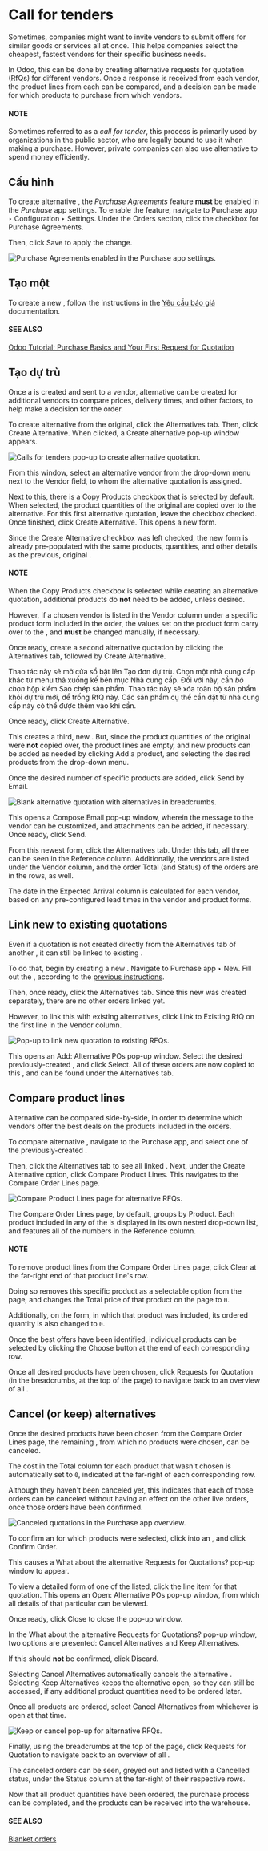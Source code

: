 # Call for tenders

Sometimes, companies might want to invite vendors to submit offers for similar goods or services all
at once. This helps companies select the cheapest, fastest vendors for their specific business
needs.

In Odoo, this can be done by creating alternative requests for quotation (RfQs) for different
vendors. Once a response is received from each vendor, the product lines from each  can be
compared, and a decision can be made for which products to purchase from which vendors.

#### NOTE
Sometimes referred to as a *call for tender*, this process is primarily used by organizations in
the public sector, who are legally bound to use it when making a purchase. However, private
companies can also use alternative  to spend money efficiently.

## Cấu hình

To create alternative , the *Purchase Agreements* feature **must** be enabled in the
*Purchase* app settings. To enable the feature, navigate to Purchase app ‣
Configuration ‣ Settings. Under the Orders section, click the checkbox for
Purchase Agreements.

Then, click Save to apply the change.

![Purchase Agreements enabled in the Purchase app settings.](../../../../_images/calls-for-tenders-enabled-setting.png)

<a id="purchase-manage-deals-create-rfq"></a>

## Tạo một

To create a new , follow the instructions in the [Yêu cầu báo giá](rfq.md) documentation.

#### SEE ALSO
[Odoo Tutorial: Purchase Basics and Your First Request for Quotation](https://www.youtube.com/watch?v=o_uI718P1Dc)

<a id="purchase-manage-deals-create-alternatives"></a>

## Tạo  dự trù

Once a  is created and sent to a vendor, alternative  can be created for additional
vendors to compare prices, delivery times, and other factors, to help make a decision for the order.

To create alternative  from the original, click the Alternatives tab. Then, click
Create Alternative. When clicked, a Create alternative pop-up window
appears.

![Calls for tenders pop-up to create alternative quotation.](../../../../_images/calls-for-tenders-create-alternative.png)

From this window, select an alternative vendor from the drop-down menu next to the
Vendor field, to whom the alternative quotation is assigned.

Next to this, there is a Copy Products checkbox that is selected by default. When
selected, the product quantities of the original  are copied over to the alternative. For this
first alternative quotation, leave the checkbox checked. Once finished, click Create
Alternative. This opens a new  form.

Since the Create Alternative checkbox was left checked, the new form is already
pre-populated with the same products, quantities, and other details as the previous, original .

#### NOTE
When the Copy Products checkbox is selected while creating an alternative quotation,
additional products do **not** need to be added, unless desired.

However, if a chosen vendor is listed in the Vendor column under a specific product
form included in the order, the values set on the product form carry over to the , and
**must** be changed manually, if necessary.

Once ready, create a second alternative quotation by clicking the Alternatives tab,
followed by Create Alternative.

Thao tác này sẽ mở cửa sổ bật lên Tạo đơn dự trù. Chọn một nhà cung cấp khác từ menu thả xuống kế bên mục Nhà cung cấp. Đối với  này, cần *bỏ chọn* hộp kiểm Sao chép sản phẩm. Thao tác này sẽ xóa toàn bộ sản phẩm khỏi  dự trù mới, để trống RfQ này. Các sản phẩm cụ thể cần đặt từ nhà cung cấp này có thể được thêm vào khi cần.

Once ready, click Create Alternative.

This creates a third, new . But, since the product quantities of the original  were
**not** copied over, the product lines are empty, and new products can be added as needed by
clicking Add a product, and selecting the desired products from the drop-down menu.

Once the desired number of specific products are added, click Send by Email.

![Blank alternative quotation with alternatives in breadcrumbs.](../../../../_images/calls-for-tenders-blank-quotation.png)

This opens a Compose Email pop-up window, wherein the message to the vendor can be
customized, and attachments can be added, if necessary. Once ready, click Send.

From this newest form, click the Alternatives tab. Under this tab, all three  can
be seen in the Reference column. Additionally, the vendors are listed under the
Vendor column, and the order Total (and Status) of the orders
are in the rows, as well.

The date in the Expected Arrival column is calculated for each vendor, based on any
pre-configured lead times in the vendor and product forms.

<a id="purchase-manage-deals-link-rfq"></a>

## Link new  to existing quotations

Even if a quotation is not created directly from the Alternatives tab of another ,
it can still be linked to existing .

To do that, begin by creating a new . Navigate to Purchase app ‣ New. Fill
out the , according to the [previous instructions](#purchase-manage-deals-create-rfq).

Then, once ready, click the Alternatives tab. Since this new  was created
separately, there are no other orders linked yet.

However, to link this  with existing alternatives, click Link to Existing RfQ on
the first line in the Vendor column.

![Pop-up to link new quotation to existing RFQs.](../../../../_images/calls-for-tenders-link-rfq-popup.png)

This opens an Add: Alternative POs pop-up window. Select the desired previously-created
, and click Select. All of these orders are now copied to this , and can be
found under the Alternatives tab.

<a id="purchase-manage-deals-compare-product-lines"></a>

## Compare product lines

Alternative  can be compared side-by-side, in order to determine which vendors offer the best
deals on the products included in the orders.

To compare alternative , navigate to the Purchase app, and select one of the
previously-created .

Then, click the Alternatives tab to see all linked . Next, under the
Create Alternative option, click Compare Product Lines. This navigates to
the Compare Order Lines page.

![Compare Product Lines page for alternative RFQs.](../../../../_images/calls-for-tenders-compare-products.png)

The Compare Order Lines page, by default, groups by Product. Each product
included in any of the  is displayed in its own nested drop-down list, and features all of the
 numbers in the Reference column.

#### NOTE
To remove product lines from the Compare Order Lines page, click Clear at
the far-right end of that product line's row.

Doing so removes this specific product as a selectable option from the page, and changes the
Total price of that product on the page to `0`.

Additionally, on the  form, in which that product was included, its ordered quantity is also
changed to `0`.

Once the best offers have been identified, individual products can be selected by clicking the
Choose button at the end of each corresponding row.

Once all desired products have been chosen, click Requests for Quotation (in the
breadcrumbs, at the top of the page) to navigate back to an overview of all .

<a id="purchase-manage-deals-cancel-keep-alternatives"></a>

## Cancel (or keep) alternatives

Once the desired products have been chosen from the Compare Order Lines page, the
remaining , from which no products were chosen, can be canceled.

The cost in the Total column for each product that wasn't chosen is automatically set to
`0`, indicated at the far-right of each corresponding row.

Although they haven't been canceled yet, this indicates that each of those orders can be canceled
without having an effect on the other live orders, once those orders have been confirmed.

![Canceled quotations in the Purchase app overview.](../../../../_images/calls-for-tenders-zero-total.png)

To confirm an  for which products were selected, click into an , and click
Confirm Order.

This causes a What about the alternative Requests for Quotations? pop-up window
to appear.

To view a detailed form of one of the  listed, click the line item for that quotation. This
opens an Open: Alternative POs pop-up window, from which all details of that particular
 can be viewed.

Once ready, click Close to close the pop-up window.

In the What about the alternative Requests for Quotations? pop-up window, two options
are presented: Cancel Alternatives and Keep Alternatives.

If this  should **not** be confirmed, click Discard.

Selecting Cancel Alternatives automatically cancels the alternative . Selecting
Keep Alternatives keeps the alternative  open, so they can still be accessed, if
any additional product quantities need to be ordered later.

Once all products are ordered, select Cancel Alternatives from whichever 
is open at that time.

![Keep or cancel pop-up for alternative RFQs.](../../../../_images/calls-for-tenders-keep-or-cancel.png)

Finally, using the breadcrumbs at the top of the page, click Requests for Quotation to
navigate back to an overview of all .

The canceled orders can be seen, greyed out and listed with a Cancelled status, under
the Status column at the far-right of their respective rows.

Now that all product quantities have been ordered, the purchase process can be completed, and the
products can be received into the warehouse.

#### SEE ALSO
[Blanket orders](blanket_orders.md)

